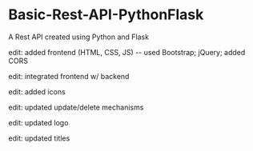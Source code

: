# Basic-Rest-API-PythonFlask
A Rest API created using Python and Flask

edit: added frontend (HTML, CSS, JS) -- used Bootstrap; jQuery; added CORS

edit: integrated frontend w/ backend

edit: added icons

edit: updated update/delete mechanisms

edit: updated logo

edit: updated titles
